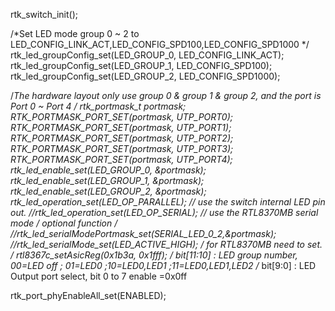 rtk_switch_init();


/*Set LED mode group 0 ~ 2 to LED_CONFIG_LINK_ACT,LED_CONFIG_SPD100,LED_CONFIG_SPD1000 */
rtk_led_groupConfig_set(LED_GROUP_0, LED_CONFIG_LINK_ACT);
rtk_led_groupConfig_set(LED_GROUP_1, LED_CONFIG_SPD100);
rtk_led_groupConfig_set(LED_GROUP_2, LED_CONFIG_SPD1000);
 

/*The hardware layout only use group 0 & group 1 & group 2, and the port is Port 0 ~ Port 4 */
rtk_portmask_t portmask;
RTK_PORTMASK_PORT_SET(portmask, UTP_PORT0);
RTK_PORTMASK_PORT_SET(portmask, UTP_PORT1);
RTK_PORTMASK_PORT_SET(portmask, UTP_PORT2);
RTK_PORTMASK_PORT_SET(portmask, UTP_PORT3);
RTK_PORTMASK_PORT_SET(portmask, UTP_PORT4);
rtk_led_enable_set(LED_GROUP_0, &portmask);
rtk_led_enable_set(LED_GROUP_1, &portmask);
rtk_led_enable_set(LED_GROUP_2, &portmask);
rtk_led_operation_set(LED_OP_PARALLEL); // use the switch internal LED pin out.
//rtk_led_operation_set(LED_OP_SERIAL); // use the RTL8370MB serial mode
/* optional function */
//rtk_led_serialModePortmask_set(SERIAL_LED_0_2,&portmask);
//rtk_led_serialMode_set(LED_ACTIVE_HIGH);
/* for RTL8370MB need to set. */
rtl8367c_setAsicReg(0x1b3a, 0x1fff);
/* bit[11:10] : LED group number, 00=LED off ; 01=LED0 ;10=LED0,LED1 ;11=LED0,LED1,LED2
/* bit[9:0]   : LED Output port select, bit 0 to 7 enable =0x0ff

rtk_port_phyEnableAll_set(ENABLED);
